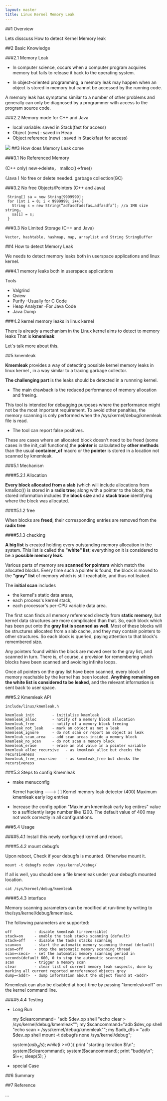 ```yaml
---
layout: master
title: Linux Kernel Memory Leak
---
```


##1 Overview

Lets disscuss How to detect Kernel Memory leak

##2 Basic Knowledge

###2.1 Memory Leak

- In computer science, occurs when a computer program acquires memory but fails to release it back to the operating system.

- In object-oriented programming, a memory leak may happen when an object is stored in memory but cannot be accessed by the running code.

A memory leak has symptoms similar to a number of other problems and generally can only be diagnosed by a programmer with access to the program source code.

###2.2 Memory mode for C++ and Java

- local variable: saved in Stack(fast for access)
- Object (new)  : saved in Heap
- Object reference (new)  : saved in Stack(fast for access)


![](http://p.blog.csdn.net/images/p_blog_csdn_net/IloveAgile/EntryImages/20090122/memory.JPG)
##3 How does Memory Leak come

###3.1 No Referenced Memory

   (C++ only) new->delete， malloc()->free()

   (Java ) No free or delete needed. garbage collection(GC)

###3.2 No free Objects/Pointers (C++ and Java)

     
     String[] sa = new String[9999999];
     for (int i = 0; i < 9999999; i++){
       String s = new String(“adfasdfadsfas…adfasdfa”); //a 1MB size string…
       sa[i] = s;
     }

###3.3 No Limited Storage (C++ and Java)

    Vector, hashtable, hashmap, map, arraylist and String StringBuffer

##4 How to detect Memory Leak

We needs to detect memory leaks both in userspace applications and linux kernel.

###4.1 memory leaks both in userspace applications

Tools

* Valgrind 
* Qview 
* Purify        -Usually for C Code
* Heap Analyzer -For Java Code
* Java Dump


###4.2 kernel memory leaks in linux kernel 

There is already a mechanism in the Linux kernel aims to detect to memory leaks 
That is 
**kmemleak**

Let`s talk more about this.

##5 kmemleak

**Kmemleak** provides a way of detecting possible kernel memory leaks in linux kernel , in a way similar to a tracing garbage collector.

**The challenging part** is the leaks should be detected in a runnning kernel.

* The main drawback is the reduced performance of memory allocation and freeing. 

This tool is intended for debugging purposes where the performance might not be the most important requirement.
To avoid other penalties, the memory scanning is only performed when the /sys/kernel/debug/kmemleak file is read. 

* The tool can report false positives. 

These are cases where an allocated block doesn't need to be freed (some cases in the init_call functions),the **pointer** is calculated by **other methods** than the usual **container_of** macro or the **pointer** is stored in a location not scanned by kmemleak.

###5.1 Mechanism

####5.2.1 Allocation

**Every block allocated from a slab** (which will include allocations from kmalloc()) is stored in a **radix tree**; along with a pointer to the block, the stored information includes the **block size** and a **stack trace** identifying where the block was allocated.

####5.1.2 free

When blocks are **freed**, their corresponding entries are removed from the **radix tree**

####5.1.3 checking

**A big list** is created holding every outstanding memory allocation in the system. This list is called the **"white" list**; everything on it is considered to be a **possible memory leak**. 

Various parts of memory are **scanned for pointers** which match the allocated blocks. Every time such a pointer is found, the block is moved to the **"gray" list** of memory which is still reachable, and thus not leaked. 

The **initial scan** includes 

- the kernel's static data areas, 
- each process's kernel stack, 
- each processor's per-CPU variable data area. 

The first scan finds all memory referenced directly from **static memory**, but kernel data structures are more complicated than that. 
So, each block which has been put onto the **gray list is scanned as well**. Most of these blocks will be structures allocated from a slab cache, and they may contain pointers to other structures. So each block is queried, paying attention to that block's remembered size. 

Any pointers found within the block are moved over to the gray list, and scanned in turn. There is, of course, a provision for remembering which blocks have been scanned and avoiding infinite loops. 

Once all pointers on the gray list have been scanned, every block of memory reachable by the kernel has been located. **Anything remaining on the white list is considered to be leaked**, and the relevant information is sent back to user space. 


###5.2 Kmemleak API

    include/linux/kmemleak.h

    kmemleak_init		 - initialize kmemleak
    kmemleak_alloc		 - notify of a memory block allocation
    kmemleak_free		 - notify of a memory block freeing
    kmemleak_not_leak	 - mark an object as not a leak
    kmemleak_ignore		 - do not scan or report an object as leak
    kmemleak_scan_area	 - add scan areas inside a memory block
    kmemleak_no_scan	 - do not scan a memory block
    kmemleak_erase		 - erase an old value in a pointer variable
    kmemleak_alloc_recursive   - as kmemleak_alloc but checks the recursiveness
	kmemleak_free_recursive	   - as kmemleak_free but checks the recursiveness

###5.3 Steps to config Kmemleak

* make menuconfig
    
     Kernel hacking  --->
     [ ] Kernel memory leak detector
     (400) Maximum kmemleak early log entries

* Increase the config option "Maximum kmemleak early log entires" value to a sufficiently large number like 1200. The default value of 400 may not work correctly in all configurations.


###5.4 Usage

####5.4.1 Install this newly configured kernel and reboot. 

####5.4.2  mount debugfs

Upon reboot, Check if your debugfs is mounted. Otherwise mount it. 

    mount -t debugfs nodev /sys/kernel/debug/

If all is well, you should see a file kmemleak under your debugfs mounted location.

    cat /sys/kernel/debug/kmemleak

####5.4.3 interface

Memory scanning parameters can be modified at run-time by writing to the/sys/kernel/debug/kmemleak.

The following parameters are supported:

    off          - disable kmemleak (irreversible) 
    stack=on	 - enable the task stacks scanning (default) 
    stack=off	 - disable the tasks stacks scanning  
    scan=on	     - start the automatic memory scanning thread (default)
    scan=off	 - stop the automatic memory scanning thread  
    scan=<secs>  - set the automatic memory scanning period in seconds(default 600, 0 to stop the automatic scanning)  
    scan		 - trigger a memory scan  
    clear		 - clear list of current memory leak suspects, done by marking all current reported unreferenced objects grey 
    dump=<addr>	 - dump information about the object found at <addr>

Kmemleak can also be disabled at boot-time by passing "kmemleak=off" on the kernel command line.


####5.4.4 Testing

- Long Run
    
    
    my $clearcommand= "adb $dev_op shell \"echo clear > /sys/kernel/debug/kmemleak\"";
    my $scancommand="adb $dev_op shell \"echo scan > /sys/kernel/debug/kmemleak\"";
    my $adb_dfs = "adb $dev_op shell mount -t debugfs none /sys/kernel/debug";
    
    system($adb_dfs);
    while($i >=0 ){
	    print "starting iteration $i\n";
	    system($clearcommand);
	    system($scancommand);
	    print "buddy\n";
	    $i++;
	    sleep(5);
	}


- special Case

##6 Summary

##7 Reference

...
